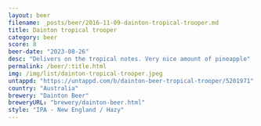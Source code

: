 ```yaml
---
layout: beer
filename: _posts/beer/2016-11-09-dainton-tropical-trooper.md
title: Dainton tropical trooper
category: beer
score: 8
beer-date: "2023-08-26"
desc: "Delivers on the tropical notes. Very nice amount of pineapple"
permalink: /beer/:title.html
img: /img/list/dainton-tropical-trooper.jpeg
untappd: "https://untappd.com/b/dainton-beer-tropical-trooper/5201971"
country: "Australia"
brewery: "Dainton Beer"
breweryURL: "brewery/dainton-beer.html"
style: "IPA - New England / Hazy"
---
```

